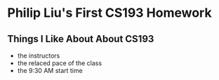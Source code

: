 # Philip Liu's First CS193 Homework

## Things I Like About About CS193
- the instructors
- the relaced pace of the class
- the 9:30 AM start time
